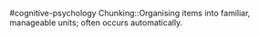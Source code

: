 #cognitive-psychology 
Chunking::Organising items into familiar, manageable units; often occurs automatically.
<!--SR:!2024-04-07,1,230-->